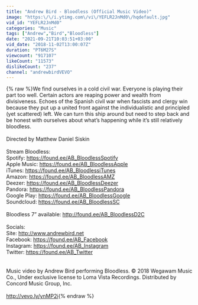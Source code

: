 ```yaml
---
title: "Andrew Bird - Bloodless (Official Music Video)"
image: "https:\/\/i.ytimg.com\/vi\/YEFLR2JnMd0\/hqdefault.jpg"
vid_id: "YEFLR2JnMd0"
categories: "Music"
tags: ["Andrew","Bird","Bloodless"]
date: "2021-09-21T10:03:51+03:00"
vid_date: "2018-11-02T13:00:07Z"
duration: "PT6M27S"
viewcount: "917107"
likeCount: "11573"
dislikeCount: "237"
channel: "andrewbirdVEVO"
---
```

{% raw %}We find ourselves in a cold civil war. Everyone is playing their part too well. Certain actors are reaping power and wealth from divisiveness. Echoes of the Spanish civil war when fascists and clergy win because they put up a united front against the individualistic and principled (yet scattered) left. We can turn this ship around but need to step back and be honest with ourselves about what’s happening while it’s still relatively bloodless.<br /><br />Directed by Matthew Daniel Siskin<br /><br />Stream Bloodless:<br />Spotify: <a rel="nofollow" target="blank" href="https://found.ee/AB_BloodlessSpotify">https://found.ee/AB_BloodlessSpotify</a><br />Apple Music: <a rel="nofollow" target="blank" href="https://found.ee/AB_BloodlessApple">https://found.ee/AB_BloodlessApple</a><br />iTunes: <a rel="nofollow" target="blank" href="https://found.ee/AB_BloodlessiTunes">https://found.ee/AB_BloodlessiTunes</a><br />Amazon: <a rel="nofollow" target="blank" href="https://found.ee/AB_BloodlessAMZ">https://found.ee/AB_BloodlessAMZ</a><br />Deezer: <a rel="nofollow" target="blank" href="https://found.ee/AB_BloodlessDeezer">https://found.ee/AB_BloodlessDeezer</a><br />Pandora: <a rel="nofollow" target="blank" href="https://found.ee/AB_BloodlessPandora">https://found.ee/AB_BloodlessPandora</a><br />Google Play: <a rel="nofollow" target="blank" href="https://found.ee/AB_BloodlessGoogle">https://found.ee/AB_BloodlessGoogle</a><br />Soundcloud: <a rel="nofollow" target="blank" href="https://found.ee/AB_BloodlessSC">https://found.ee/AB_BloodlessSC</a><br /><br />Bloodless 7” available: <a rel="nofollow" target="blank" href="http://found.ee/AB_BloodlessD2C">http://found.ee/AB_BloodlessD2C</a><br /><br />Socials:<br />Site: <a rel="nofollow" target="blank" href="http://www.andrewbird.net">http://www.andrewbird.net</a><br />Facebook: <a rel="nofollow" target="blank" href="https://found.ee/AB_Facebook">https://found.ee/AB_Facebook</a><br />Instagram: <a rel="nofollow" target="blank" href="https://found.ee/AB_Instagram">https://found.ee/AB_Instagram</a><br />Twitter: <a rel="nofollow" target="blank" href="https://found.ee/AB_Twitter">https://found.ee/AB_Twitter</a><br /><br /><br />Music video by Andrew Bird performing Bloodless. © 2018 Wegawam Music Co., Under exclusive license to Loma Vista Recordings. Distributed by Concord Music Group, Inc.<br /><br /><a rel="nofollow" target="blank" href="http://vevo.ly/ynMP2i">http://vevo.ly/ynMP2i</a>{% endraw %}
